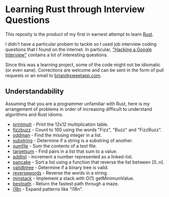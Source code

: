 # Learning Rust through Interview Questions

This reposity is the product of my first in earnest attempt to
learn [Rust](http://www.rust-lang.org/).

I didn't have a particular probem to tackle so I used job interview
coding questions that I found on the internet. In particular,
["Hacking a Google Interview"](http://courses.csail.mit.edu/iap/interview/materials.php)
contains a lot of interesting questions.

Since this was a learning project, some of the code might not be
idiomatic (or even sane). Corrections are welcome and can be
sent in the form of pull requests or an email to brian@sweetapp.com.

## Understandability

Assuming that you are a programmer unfamiliar with Rust, here is my
arrangement of problems in order of increasing difficult to understand
algorithms and Rust idioms.

* [printmult](https://github.com/brianquinlan/learn-rust/tree/master/printmult) -
  Print the 12x12 multiplication table.
* [fizzbuzz](https://github.com/brianquinlan/learn-rust/tree/master/fizzbuzz) -
  Count to 100 using the words "Fizz", "Buzz" and "FizzBuzz".
* [oddman](https://github.com/brianquinlan/learn-rust/blob/master/oddman) -
  Find the missing integer in a list.
* [substring](https://github.com/brianquinlan/learn-rust/tree/master/substring) -
  Determine if a string is a substring of another.
* [sumfile](https://github.com/brianquinlan/learn-rust/tree/master/sumfile) -
  Sum the contents of a text file.
* [targetsum](https://github.com/brianquinlan/learn-rust/tree/master/targetsum) -
  Find pairs in a list that sum to a value.
* [addlist](https://github.com/brianquinlan/learn-rust/tree/master/addlist) -
  Increment a number represented as a linked-list.
* [pancake](https://github.com/brianquinlan/learn-rust/tree/master/pancake) -
  Sort a list using a function that reverse the list between [0..n].
* [validbtree](https://github.com/brianquinlan/learn-rust/tree/master/validbtree) -
  Determine if a binary tree is valid.
* [reversewords](https://github.com/brianquinlan/learn-rust/tree/master/reversewords) -
  Reverse the words in a string.
* [minstack](https://github.com/brianquinlan/learn-rust/tree/master/minstack) -
  Implement a stack with O(1) getMinimumValue.
* [bestpath](https://github.com/brianquinlan/learn-rust/tree/master/bestpath) -
  Return the fastest path through a maze.
* [i18n](https://github.com/brianquinlan/learn-rust/tree/master/i18n) -
  Expand patterns like "i18n".
